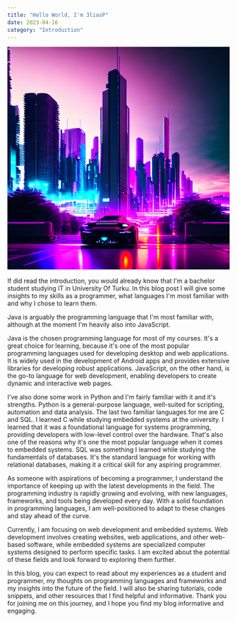 ```yaml
---
title: "Hello World, I'm 3liasP"
date: 2023-04-16
category: "Introduction"
---
```


![A "Vapor City", image I generated with imgcreator.ai](/images/vapor-city.png)

If did read the introduction, you would already know that I'm a bachelor student studying IT in University Of Turku. In this blog post I will give some insights to my skills as a programmer, what languages I'm most familiar with and why I chose to learn them.

Java is arguably the programming language that I'm most familiar with, although at the moment I'm heavily also into JavaScript.

Java is the chosen programming language for most of my courses. It's a great choice for learning, because it's one of the most popular programming languages used for developing desktop and web applications. It is widely used in the development of Android apps and provides extensive libraries for developing robust applications. JavaScript, on the other hand, is the go-to language for web development, enabling developers to create dynamic and interactive web pages.

I've also done some work in Python and I'm fairly familiar with it and it's strengths. Python is a general-purpose language, well-suited for scripting, automation and data analysis. The last two familiar languages for me are C and SQL. I learned C while studying embedded systems at the university. I learned that it was a foundational language for systems programming, providing developers with low-level control over the hardware. That's also one of the reasons why it's one the most popular language when it comes to embedded systems. SQL was something I learned while studying the fundamentals of databases. It's the standard language for working with relational databases, making it a critical skill for any aspiring programmer.

As someone with aspirations of becoming a programmer, I understand the importance of keeping up with the latest developments in the field. The programming industry is rapidly growing and evolving, with new languages, frameworks, and tools being developed every day. With a solid foundation in programming languages, I am well-positioned to adapt to these changes and stay ahead of the curve.

Currently, I am focusing on web development and embedded systems. Web development involves creating websites, web applications, and other web-based software, while embedded systems are specialized computer systems designed to perform specific tasks. I am excited about the potential of these fields and look forward to exploring them further.

In this blog, you can expect to read about my experiences as a student and programmer, my thoughts on programming languages and frameworks and my insights into the future of the field. I will also be sharing tutorials, code snippets, and other resources that I find helpful and informative. Thank you for joining me on this journey, and I hope you find my blog informative and engaging.
